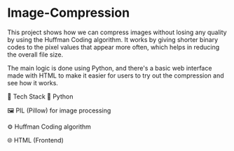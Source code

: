 # Image-Compression
This project shows how we can compress images without losing any quality by using the Huffman Coding algorithm. It works by giving shorter binary codes to the pixel values that appear more often, which helps in reducing the overall file size.

The main logic is done using Python, and there's a basic web interface made with HTML to make it easier for users to try out the compression and see how it works.

📂 Tech Stack
🐍 Python

🖼️ PIL (Pillow) for image processing

⚙️ Huffman Coding algorithm

🌐 HTML (Frontend)
